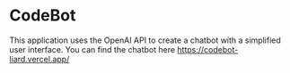# CodeBot
This application uses the OpenAI API to create a chatbot with a simplified user interface. You can find the chatbot here https://codebot-liard.vercel.app/

